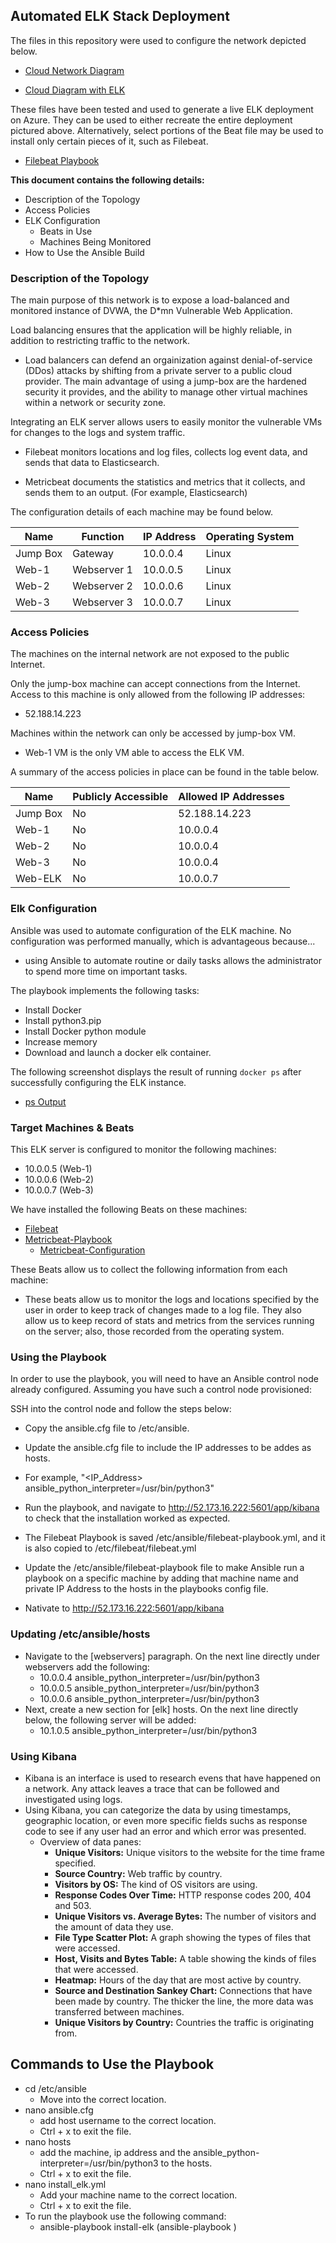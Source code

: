 ## Automated ELK Stack Deployment

The files in this repository were used to configure the network depicted below.


  - [Cloud Network Diagram](https://github.com/hart2533/ELK-Stack-Project/blob/main/Diagrams/Cloud-Final-Diagram.png)

  - [Cloud Diagram with ELK](https://github.com/hart2533/ELK-Stack-Project/blob/main/Diagrams/ELK-Final-Diagram.png)

These files have been tested and used to generate a live ELK deployment on Azure. They can be used to either recreate the entire deployment pictured above. Alternatively, select portions of the Beat file may be used to install only certain pieces of it, such as Filebeat.

  - [Filebeat Playbook](https://github.com/hart2533/ELK-Stack-Project/blob/main/Ansible/Filebeat/filebeat-playbook.yml)


**This document contains the following details:**
- Description of the Topology
- Access Policies
- ELK Configuration
  - Beats in Use
  - Machines Being Monitored
- How to Use the Ansible Build


### Description of the Topology

The main purpose of this network is to expose a load-balanced and monitored instance of DVWA, the D*mn Vulnerable Web Application.

Load balancing ensures that the application will be highly reliable, in addition to restricting traffic to the network.

- Load balancers can defend an orgainization against denial-of-service (DDos) attacks by shifting from a private server to a public cloud provider. The main advantage of using a jump-box are the hardened security it provides, and the ability to manage other virtual machines within a network or security zone. 



Integrating an ELK server allows users to easily monitor the vulnerable VMs for changes to the logs and system traffic.
- Filebeat monitors locations and log files, collects log event data, and sends that data to Elasticsearch.


- Metricbeat documents the statistics and metrics that it collects, and sends them to an output. (For example, Elasticsearch)


The configuration details of each machine may be found below.

| Name     |  Function  | IP Address | Operating System |
|----------|------------|------------|------------------|
| Jump Box | Gateway    | 10.0.0.4   | Linux            |
| Web-1    |Webserver 1 | 10.0.0.5   | Linux            |
| Web-2    |Webserver 2 | 10.0.0.6   | Linux            |
| Web-3    |Webserver 3 | 10.0.0.7   | Linux            |


### Access Policies

The machines on the internal network are not exposed to the public Internet. 

Only the jump-box machine can accept connections from the Internet. Access to this machine is only allowed from the following IP addresses:

- 52.188.14.223

Machines within the network can only be accessed by jump-box VM.

- Web-1 VM is the only VM able to access the ELK VM.

A summary of the access policies in place can be found in the table below.

| Name     | Publicly Accessible | Allowed IP Addresses |
|----------|---------------------|----------------------|
| Jump Box | No                  | 52.188.14.223        |
| Web-1    | No                  | 10.0.0.4             |
| Web-2    | No                  | 10.0.0.4             |
| Web-3    | No                  | 10.0.0.4             |
| Web-ELK  | No                  | 10.0.0.7             |

### Elk Configuration

Ansible was used to automate configuration of the ELK machine. No configuration was performed manually, which is advantageous because...
- using Ansible to automate routine or daily tasks allows the administrator to spend more time on important tasks. 

The playbook implements the following tasks:
- Install Docker
- Install python3.pip
- Install Docker python module
- Increase memory
- Download and launch a docker elk container. 

The following screenshot displays the result of running `docker ps` after successfully configuring the ELK instance.

  - [ps Output](https://github.com/hart2533/ELK-Stack-Project/blob/main/Ansible/Images/Output-ps.png)



### Target Machines & Beats
This ELK server is configured to monitor the following machines:
- 10.0.0.5 (Web-1)
- 10.0.0.6 (Web-2)
- 10.0.0.7 (Web-3)

We have installed the following Beats on these machines:


- [Filebeat](https://github.com/hart2533/ELK-Stack-Project/blob/main/Ansible/Filebeat/filebeat-playbook.yml)
- [Metricbeat-Playbook](https://github.com/hart2533/ELK-Stack-Project/blob/main/Ansible/Metricbeat/metricbeat-playbook.yml)
  - [Metricbeat-Configuration](https://github.com/hart2533/ELK-Stack-Project/blob/main/Ansible/Metricbeat/metricbeat-configuration.yml)


These Beats allow us to collect the following information from each machine:
- These beats allow us to monitor the logs and locations specified by the user in order to keep track of changes made to a log file. They also allow us to keep record of stats and metrics from the services running on the server; also, those recorded from the operating system. 

### Using the Playbook
In order to use the playbook, you will need to have an Ansible control node already configured. Assuming you have such a control node provisioned: 

SSH into the control node and follow the steps below:
- Copy the ansible.cfg file to /etc/ansible.
- Update the ansible.cfg file to include the IP addresses to be addes as hosts. 
-   For example, "<IP_Address> ansible_python_interpreter=/usr/bin/python3"


- Run the playbook, and navigate to http://52.173.16.222:5601/app/kibana to check that the installation worked as expected.

- The Filebeat Playbook is saved /etc/ansible/filebeat-playbook.yml, and it is also copied to /etc/filebeat/filebeat.yml
- Update the /etc/ansible/filebeat-playbook file to make Ansible run a playbook on a specific machine by adding that machine name and private IP Address to the hosts in the playbooks config file. 

- Nativate to http://52.173.16.222:5601/app/kibana

### Updating /etc/ansible/hosts
- Navigate to the [webservers] paragraph. On the next line directly under webservers add the following:
  - 10.0.0.4 ansible_python_interpreter=/usr/bin/python3
  - 10.0.0.5 ansible_python_interpreter=/usr/bin/python3
  - 10.0.0.6 ansible_python_interpreter=/usr/bin/python3
- Next, create a new section for [elk] hosts. On the next line directly below, the following server will be added:
  - 10.1.0.5 ansible_python_interpreter=/usr/bin/python3


### Using Kibana
- Kibana is an interface is used to research evens that have happened on a network. Any attack leaves a trace that can be followed and investigated using logs. 
- Using Kibana, you can categorize the data by using timestamps, geographic location, or even more specific fields suchs as response code to see if any user had an error and which error was presented. 
  - Overview of data panes:
    - **Unique Visitors:** Unique visitors to the website for the time frame specified.
    - **Source Country:** Web traffic by country.
    - **Visitors by OS:** The kind of OS visitors are using.
    - **Response Codes Over Time:** HTTP response codes 200, 404 and 503.
    - **Unique Visitors vs. Average Bytes:** The number of visitors and the amount of data they use.
    - **File Type Scatter Plot:** A graph showing the types of files that were accessed.
    - **Host, Visits and Bytes Table:** A table showing the kinds of files that were accessed.
    - **Heatmap:** Hours of the day that are most active by country.
    - **Source and Destination Sankey Chart:** Connections that have been made by country. The thicker the line, the more data was transferred between machines.
    - **Unique Visitors by Country:** Countries the traffic is originating from.


## Commands to Use the Playbook
- cd /etc/ansible
  - Move into the correct location.
- nano ansible.cfg
  - add host username to the correct location.
  - Ctrl + x to exit the file.
- nano hosts
  - add the machine, ip address and the ansible_python-interpreter=/usr/bin/python3 to the hosts.
  - Ctrl + x to exit the file.
- nano install_elk.yml 
  - Add your machine name to the correct location.
  - Ctrl + x to exit the file.
- To run the playbook use the following command: 
  - ansible-playbook install-elk  (ansible-playbook <yml filename>)
  
